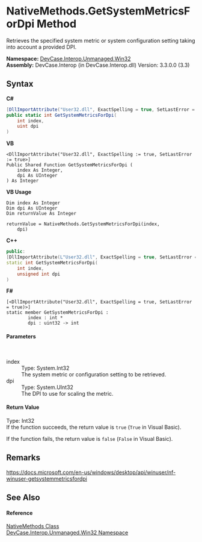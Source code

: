 # NativeMethods.GetSystemMetricsForDpi Method 
 

Retrieves the specified system metric or system configuration setting taking into account a provided DPI.

**Namespace:**&nbsp;<a href="N_DevCase_Interop_Unmanaged_Win32">DevCase.Interop.Unmanaged.Win32</a><br />**Assembly:**&nbsp;DevCase.Interop (in DevCase.Interop.dll) Version: 3.3.0.0 (3.3)

## Syntax

**C#**<br />
``` C#
[DllImportAttribute("User32.dll", ExactSpelling = true, SetLastError = true)]
public static int GetSystemMetricsForDpi(
	int index,
	uint dpi
)
```

**VB**<br />
``` VB
<DllImportAttribute("User32.dll", ExactSpelling := true, SetLastError := true>]
Public Shared Function GetSystemMetricsForDpi ( 
	index As Integer,
	dpi As UInteger
) As Integer
```

**VB Usage**<br />
``` VB Usage
Dim index As Integer
Dim dpi As UInteger
Dim returnValue As Integer

returnValue = NativeMethods.GetSystemMetricsForDpi(index, 
	dpi)
```

**C++**<br />
``` C++
public:
[DllImportAttribute(L"User32.dll", ExactSpelling = true, SetLastError = true)]
static int GetSystemMetricsForDpi(
	int index, 
	unsigned int dpi
)
```

**F#**<br />
``` F#
[<DllImportAttribute("User32.dll", ExactSpelling = true, SetLastError = true)>]
static member GetSystemMetricsForDpi : 
        index : int * 
        dpi : uint32 -> int 

```


#### Parameters
&nbsp;<dl><dt>index</dt><dd>Type: System.Int32<br />The system metric or configuration setting to be retrieved.</dd><dt>dpi</dt><dd>Type: System.UInt32<br />The DPI to use for scaling the metric.</dd></dl>

#### Return Value
Type: Int32<br />If the function succeeds, the return value is `true` (`True` in Visual Basic). 

 If the function fails, the return value is `false` (`False` in Visual Basic).

## Remarks
<a href="https://docs.microsoft.com/en-us/windows/desktop/api/winuser/nf-winuser-getsystemmetricsfordpi" target="_blank">https://docs.microsoft.com/en-us/windows/desktop/api/winuser/nf-winuser-getsystemmetricsfordpi</a>

## See Also


#### Reference
<a href="T_DevCase_Interop_Unmanaged_Win32_NativeMethods">NativeMethods Class</a><br /><a href="N_DevCase_Interop_Unmanaged_Win32">DevCase.Interop.Unmanaged.Win32 Namespace</a><br />